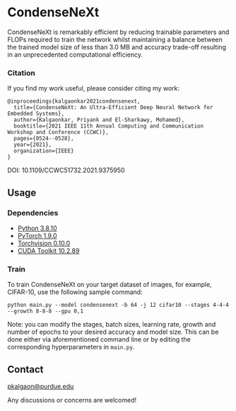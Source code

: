 # CondenseNeXt
CondenseNeXt is remarkably efficient by reducing trainable parameters and FLOPs required to train the network whilst maintaining a balance between the trained model size of less than 3.0 MB and accuracy trade-off resulting in an unprecedented computational efficiency.

### Citation

If you find my work useful, please consider citing my work:

```
@inproceedings{kalgaonkar2021condensenext,
  title={CondenseNeXt: An Ultra-Efficient Deep Neural Network for Embedded Systems},
  author={Kalgaonkar, Priyank and El-Sharkawy, Mohamed},
  booktitle={2021 IEEE 11th Annual Computing and Communication Workshop and Conference (CCWC)},
  pages={0524--0528},
  year={2021},
  organization={IEEE}
}
```

DOI: 10.1109/CCWC51732.2021.9375950

## Usage

### Dependencies

- [Python 3.8.10](https://www.python.org/downloads/)
- [PyTorch 1.9.0](http://pytorch.org)
- [Torchvision 0.10.0](https://pytorch.org/vision/stable/index.html)
- [CUDA Toolkit 10.2.89](https://developer.nvidia.com/cuda-toolkit)

### Train

To train CondenseNeXt on your target dataset of images, for example, CIFAR-10, use the following sample command:

```
python main.py --model condensenext -b 64 -j 12 cifar10 --stages 4-4-4 --growth 8-8-8 --gpu 0,1
```

Note: you can modify the stages, batch sizes, learning rate, growth and number of epochs to your desired accuracy and model size. This can be done either via aforementioned command line or by editing the corresponding hyperparameters in `main.py`.

## Contact
pkalgaon@purdue.edu

Any discussions or concerns are welcomed!